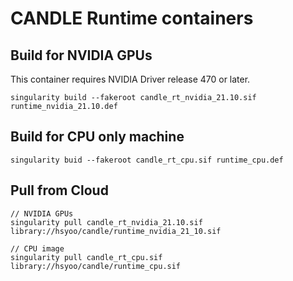 # CANDLE Runtime containers

## Build for NVIDIA GPUs
This container requires NVIDIA Driver release 470 or later.
```
singularity build --fakeroot candle_rt_nvidia_21.10.sif runtime_nvidia_21.10.def
```

## Build for CPU only machine
```
singularity buid --fakeroot candle_rt_cpu.sif runtime_cpu.def
```

## Pull from Cloud
```
// NVIDIA GPUs
singularity pull candle_rt_nvidia_21.10.sif library://hsyoo/candle/runtime_nvidia_21_10.sif

// CPU image
singularity pull candle_rt_cpu.sif library://hsyoo/candle/runtime_cpu.sif
```
